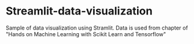 # Streamlit-data-visualization
Sample of data visualization using Stramlit. Data is used from chapter of "Hands on Machine Learning with Scikit Learn and Tensorflow"
